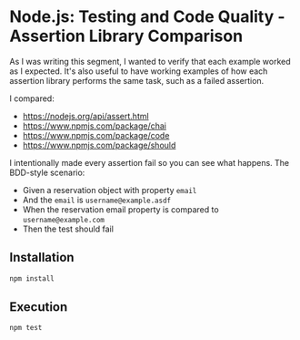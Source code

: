 # Node.js: Testing and Code Quality - Assertion Library Comparison

As I was writing this segment, I wanted to verify that each example worked
as I expected. It's also useful to have working examples of how each assertion
library performs the same task, such as a failed assertion.

I compared:

* https://nodejs.org/api/assert.html
* https://www.npmjs.com/package/chai
* https://www.npmjs.com/package/code
* https://www.npmjs.com/package/should

I intentionally made every assertion fail so you can see what happens. The
BDD-style scenario:

* Given a reservation object with property `email`
* And the `email` is `username@example.asdf`
* When the reservation email property is compared to `username@example.com`
* Then the test should fail

## Installation

```bash
npm install
```

## Execution

```bash
npm test
```
